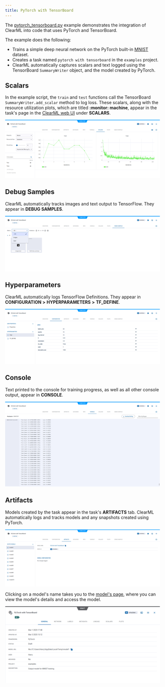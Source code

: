 ```yaml
---
title: PyTorch with TensorBoard
---
```


The [pytorch_tensorboard.py](https://github.com/clearml/clearml/blob/master/examples/frameworks/pytorch/pytorch_tensorboard.py) 
example demonstrates the integration of ClearML into code that uses PyTorch and TensorBoard. 

The example does the following:
* Trains a simple deep neural network on the PyTorch built-in [MNIST](https://pytorch.org/vision/stable/datasets.html#mnist) 
  dataset.
* Creates a task named `pytorch with tensorboard` in the `examples` project.
* ClearML automatically captures scalars and text logged using the TensorBoard `SummaryWriter` object, and 
  the model created by PyTorch. 

## Scalars

In the example script, the `train` and `test` functions call the TensorBoard `SummaryWriter.add_scalar` method to log loss. 
These scalars, along with the resource utilization plots, which are titled **:monitor: machine**, appear in the task's 
page in the [ClearML web UI](../../../webapp/webapp_overview.md) under **SCALARS**. 

![image](../../../img/examples_pytorch_tensorboard_07.png)

## Debug Samples

ClearML automatically tracks images and text output to TensorFlow. They appear in **DEBUG SAMPLES**.

![image](../../../img/examples_pytorch_tensorboard_08.png)

## Hyperparameters

ClearML automatically logs TensorFlow Definitions. They appear in **CONFIGURATION** **>** **HYPERPARAMETERS** **>** **TF_DEFINE**.

![image](../../../img/examples_pytorch_tensorboard_01.png)

## Console

Text printed to the console for training progress, as well as all other console output, appear in **CONSOLE**.

![image](../../../img/examples_pytorch_tensorboard_06.png)

## Artifacts

Models created by the task appear in the task's **ARTIFACTS** tab. ClearML automatically logs and tracks 
models and any snapshots created using PyTorch. 

![image](../../../img/examples_pytorch_tensorboard_02.png)

Clicking on a model's name takes you to the [model's page](../../../webapp/webapp_model_viewing.md), where you can view 
the model's details and access the model.

![image](../../../img/examples_pytorch_tensorboard_03.png)